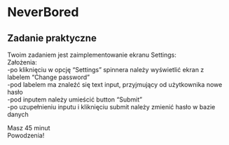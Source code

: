 # NeverBored
## Zadanie praktyczne
Twoim zadaniem jest zaimplementowanie ekranu Settings:  
Założenia:  
-po kliknięciu w opcję “Settings” spinnera należy wyświetlić ekran z labelem “Change password”  
-pod labelem ma znaleźć się text input, przyjmujący od użytkownika nowe hasło  
-pod inputem należy umieścić button “Submit”  
-po uzupełnieniu inputu i kliknięciu submit należy zmienić hasło w bazie danych

Masz 45 minut  
Powodzenia!

